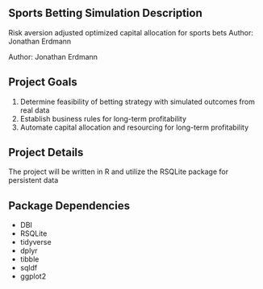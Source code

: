 ## Sports Betting Simulation Description
Risk aversion adjusted optimized capital allocation for sports bets
  Author: Jonathan Erdmann

Author: Jonathan Erdmann

## Project Goals
  1. Determine feasibility of betting strategy with simulated outcomes from real data
  2. Establish business rules for long-term profitability
  3. Automate capital allocation and resourcing for long-term profitability

## Project Details
  The project will be written in R and utilize the RSQLite package for persistent data

## Package Dependencies
  - DBI
  - RSQLite
  - tidyverse
  - dplyr
  - tibble
  - sqldf
  - ggplot2